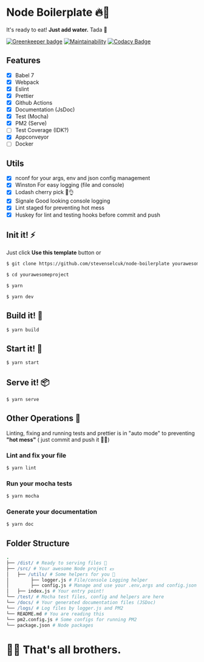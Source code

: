 # Node Boilerplate 🔥🥔

It's ready to eat! **Just add water.** Tada 🎉

[![Greenkeeper badge](https://badges.greenkeeper.io/stevenselcuk/node-boilerplate.svg)](https://greenkeeper.io/)
[![Maintainability](https://api.codeclimate.com/v1/badges/682d70d4b5ab5f71027f/maintainability)](https://codeclimate.com/github/stevenselcuk/node-boilerplate/maintainability)
[![Codacy Badge](https://api.codacy.com/project/badge/Grade/95180a62296048f59654554ea68a7fb8)](https://www.codacy.com/manual/stevenjselcuk/node-boilerplate?utm_source=github.com&utm_medium=referral&utm_content=stevenselcuk/node-boilerplate&utm_campaign=Badge_Grade)

## Features

- [x] Babel 7
- [x] Webpack
- [x] Eslint
- [x] Prettier
- [x] Github Actions
- [x] Documentation (JsDoc)
- [x] Test (Mocha)
- [x] PM2 (Serve)
- [ ] Test Coverage (IDK?)
- [x] Appconveyor
- [ ] Docker

## Utils

- [x] nconf for your args, env and json config management
- [x] Winston For easy logging (file and console)
- [x] Lodash cherry pick 🍒👌
- [x] Signale Good looking console logging
- [x] Lint staged for preventing hot mess
- [x] Huskey for lint and testing hooks before commit and push

## Init it! ⚡️

Just click **Use this template** button or

```bash
$ git clone https://github.com/stevenselcuk/node-boilerplate yourawesomeproject

$ cd yourawesomeproject

$ yarn

$ yarn dev
```

## Build it! 🔧

```bash
$ yarn build
```

## Start it! 🍍

```bash
$ yarn start
```

## Serve it! 📦

```bash
$ yarn serve
```

## Other Operations 🤔

Linting, fixing and running tests and prettier is in "auto mode" to preventing **"hot mess"**
( just commit and push it 🤜🏻)

### Lint and fix your file

```bash
$ yarn lint
```

### Run your mocha tests

```bash
$ yarn mocha
```

### Generate your documentation

```bash
$ yarn doc
```

## Folder Structure

```coffee
.
├── /dist/ # Ready to serving files 🥘
├── /src/ # Your awesome Node project 💵
│   ├── /utils/ # Some helpers for you 👄
│        ├── logger.js # File/console Logging helper
│        ├── config.js # Manage and use your .env,args and config.json (Ready to use. Really)
│   ├── index.js # Your entry point!
└── /test/ # Mocha test files, config and helpers are here
└── /docs/ # Your generated documentation files (JSDoc)
└── /logs/ # Log files by logger.js and PM2
└── README.md # You are reading this
└── pm2.config.js # Some configs for running PM2
└── package.json # Node packages
```

# 🙌🏻 That's all brothers.
